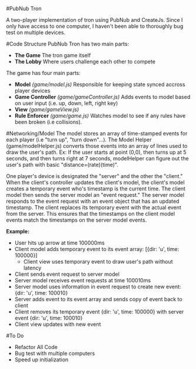 #PubNub Tron

A two-player implementation of tron using PubNub and CreateJs. Since I only have access to one computer, I haven't been able to thoroughly bug test on multiple devices.

#Code Structure
PubNub Tron has two main parts:

- <strong>The Game</strong> The tron game itself
- <strong>The Lobby</strong> Where users challenge each other to compete

The game has four main parts:

- <strong>Model</strong> <em>(game/model.js)</em> Responsible for keeping state synced accross player devices
- <strong>Game Controller</strong> <em>(game/gameController.js)</em> Adds events to model based on user input (i.e. up, down, left, right key)
- <strong>View</strong> <em>(game/gameView.js)</em>
- <strong>Rule Enforcer</strong> <em>(game/game.js)</em> Watches model to see if any rules have been broken (i.e collisions).

#Networking/Model
The model stores an array of time-stamped events for each player (i.e "turn up", "turn down"...). The Model Helper (game/modelHelper.js) converts those events into an array of lines used to draw the user's path. Ex: If the user starts at point (0,0), then turns up at 5 seconds, and then turns right at 7 seconds, modelHelper can figure out the user's path with basic "distance=(rate)(time)".

One player's device is designated the "server" and the other the "client." When the client's controller updates the client's model, the client's model creates a temporary event who's timestamp is the current time. The client model then sends the server model an "event request." The server model responds to the event request with an event object that has an updated timestamp. The client replaces its temporary event with the actual event from the server. This ensures that the timestamps on the client model events match the timestamps on the server model events.

<strong>Example:</strong>
- User hits up arrow at time 100000ms
- Client model adds temporary event to its event array: [{dir: 'u', time: 100000}]
    - Client view uses temporary event to draw user's path without latency
- Client sends event request to server model
- Server model receives event requests at time 100010ms
- Server model uses information in event request to create new event: {dir: 'u', time: 100010}
- Server adds event to its event array and sends copy of event back to client
- Client removes its temporary event {dir: 'u', time: 100000} with server event {dir: 'u', time: 100010}
- Client view updates with new event

#To Do
- Refactor All Code
- Bug test with multiple computers
- Speed up initialization
